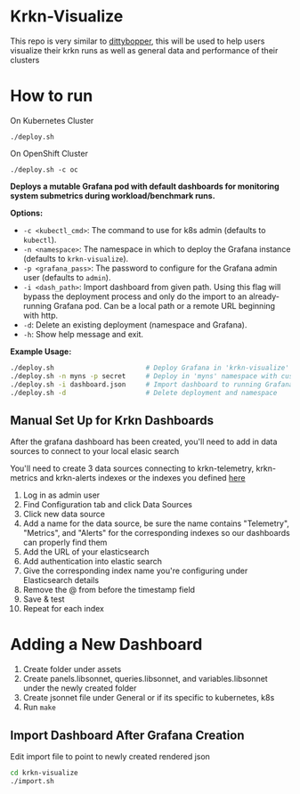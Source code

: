 # Krkn-Visualize

This repo is very similar to [dittybopper](https://github.com/cloud-bulldozer/performance-dashboards/tree/master), this will be used to help users visualize their krkn runs as well as general data and performance of their clusters

# How to run 

On Kubernetes Cluster
```
./deploy.sh
```

On OpenShift Cluster
```
./deploy.sh -c oc
```

**Deploys a mutable Grafana pod with default dashboards for monitoring system submetrics during workload/benchmark runs.**

**Options:**
- `-c <kubectl_cmd>`: The command to use for k8s admin (defaults to `kubectl`).
- `-n <namespace>`: The namespace in which to deploy the Grafana instance (defaults to `krkn-visualize`).
- `-p <grafana_pass>`: The password to configure for the Grafana admin user (defaults to `admin`).
- `-i <dash_path>`: Import dashboard from given path. Using this flag will bypass the deployment process and only do the import to an already-running Grafana pod. Can be a local path or a remote URL beginning with http.
- `-d`: Delete an existing deployment (namespace and Grafana).
- `-h`: Show help message and exit.

**Example Usage:**
```sh
./deploy.sh                       # Deploy Grafana in 'krkn-visualize' namespace with default password
./deploy.sh -n myns -p secret     # Deploy in 'myns' namespace with custom password
./deploy.sh -i dashboard.json     # Import dashboard to running Grafana
./deploy.sh -d                    # Delete deployment and namespace
```


## Manual Set Up for Krkn Dashboards
After the grafana dashboard has been created, you'll need to add in data sources to connect to your local elasic search 

You'll need to create 3 data sources connecting to krkn-telemetry, krkn-metrics and krkn-alerts indexes or the indexes you defined [here](https://github.com/krkn-chaos/krkn/blob/fff675f3dd7679a54e451fce7155371ee1a03474/config/config.yaml#L77-L79)
1. Log in as admin user
2. Find Configuration tab and click Data Sources
3. Click new data source
4. Add a name for the data source, be sure the name contains "Telemetry", "Metrics", and "Alerts" for the corresponding indexes so our dashboards can properly find them
5. Add the URL of your elasticsearch
6. Add authentication into elastic search
7. Give the corresponding index name you're configuring under Elasticsearch details
8. Remove the @ from before the timestamp field
9. Save & test
10. Repeat for each index

# Adding a New Dashboard
1. Create folder under assets 
2. Create panels.libsonnet, queries.libsonnet, and variables.libsonnet under the newly created folder
3. Create jsonnet file under General or if its specific to kubernetes, k8s
4. Run `make`

## Import Dashboard After Grafana Creation
Edit import file to point to newly created rendered json 
```sh
cd krkn-visualize
./import.sh

```